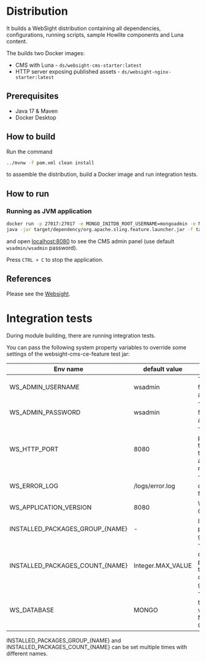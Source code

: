 # Distribution
It builds a WebSight distribution containing all dependencies, configurations, running scripts, sample Howlite components and Luna content. 

The builds two Docker images:

- CMS with Luna - `ds/websight-cms-starter:latest`
- HTTP server exposing published assets - `ds/websight-nginx-starter:latest`

## Prerequisites

- Java 17 & Maven
- Docker Desktop

## How to build

Run the command

```bash
../mvnw -f pom.xml clean install
```

to assemble the distribution, build a Docker image and run integration tests.

## How to run
### Running as JVM application

```bash
docker run -p 27017:27017 -e MONGO_INITDB_ROOT_USERNAME=mongoadmin -e MONGO_INITDB_ROOT_PASSWORD=mongoadmin mongo:4.4.6
java -jar target/dependency/org.apache.sling.feature.launcher.jar -f target/slingfeature-tmp/feature-websight-cms-starter.json
```

and open [localhost:8080](http://localhost:8080/) to see the CMS admin panel (use default `wsadmin/wsadmin` password).

Press `CTRL + C` to stop the application.

## References
Please see the [Websight](https://www.websight.io/).

# Integration tests

During module building, there are running integration tests.

You can pass the following system property variables to override some settings of the websight-cms-ce-feature test jar:

| Env name                        | default value      | description                                                    |
|---------------------------------|--------------------|----------------------------------------------------------------|
| WS_ADMIN_USERNAME               | wsadmin            | The username for the administrator.                            |
| WS_ADMIN_PASSWORD               | wsadmin            | The password for the administrator.                            |
| WS_HTTP_PORT                    | 8080               | The default port on which tests expect the application to run. | 
| WS_ERROR_LOG                    | /logs/error.log    | The location of an error log file.                             | 
| WS_APPLICATION_VERSION          | 8080               | WebSight CMS version.                                          | 
| INSTALLED_PACKAGES_GROUP_{NAME} | -                  | Installed packages group.                                      |
| INSTALLED_PACKAGES_COUNT_{NAME} | Integer.MAX_VALUE  | The number of installed packages for the corresponding group.  |
| WS_DATABASE                     | MONGO              | The database type. Possible values: MONGO, TAR, OTHER          |

INSTALLED_PACKAGES_GROUP_{NAME} and INSTALLED_PACKAGES_COUNT_{NAME} can be set multiple times with different names.

